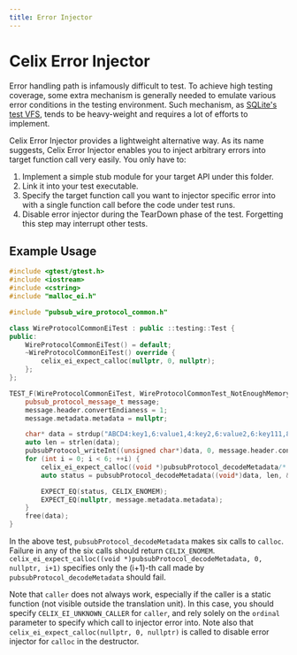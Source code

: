 ```yaml
---
title: Error Injector
---
```


<!--
Licensed to the Apache Software Foundation (ASF) under one or more
contributor license agreements.  See the NOTICE file distributed with
this work for additional information regarding copyright ownership.
The ASF licenses this file to You under the Apache License, Version 2.0
(the "License"); you may not use this file except in compliance with
the License.  You may obtain a copy of the License at
   
    http://www.apache.org/licenses/LICENSE-2.0

Unless required by applicable law or agreed to in writing, software
distributed under the License is distributed on an "AS IS" BASIS,
WITHOUT WARRANTIES OR CONDITIONS OF ANY KIND, either express or implied.
See the License for the specific language governing permissions and
limitations under the License.
-->

# Celix Error Injector

Error handling path is infamously difficult to test. 
To achieve high testing coverage, some extra mechanism is generally needed to emulate various error conditions in the testing environment.
Such mechanism, as [SQLite's test VFS](https://www.sqlite.org/src/doc/trunk/src/test_vfs.c), tends to be heavy-weight and requires a lot of efforts to implement. 

Celix Error Injector provides a lightweight alternative way.
As its name suggests, Celix Error Injector enables you to inject arbitrary errors into target function call very easily.
You only have to:

1. Implement a simple stub module for your target API under this folder.
2. Link it into your test executable.
3. Specify the target function call you want to injector specific error into with a single function call before the code under test runs.
4. Disable error injector during the TearDown phase of the test. Forgetting this step may interrupt other tests.

## Example Usage

```c++
#include <gtest/gtest.h>
#include <iostream>
#include <cstring>
#include "malloc_ei.h"

#include "pubsub_wire_protocol_common.h"

class WireProtocolCommonEiTest : public ::testing::Test {
public:
    WireProtocolCommonEiTest() = default;
    ~WireProtocolCommonEiTest() override {
        celix_ei_expect_calloc(nullptr, 0, nullptr);
    };
};

TEST_F(WireProtocolCommonEiTest, WireProtocolCommonTest_NotEnoughMemoryForMultipleEntries) {
    pubsub_protocol_message_t message;
    message.header.convertEndianess = 1;
    message.metadata.metadata = nullptr;

    char* data = strdup("ABCD4:key1,6:value1,4:key2,6:value2,6:key111,8:value111,"); //note 3 entries
    auto len = strlen(data);
    pubsubProtocol_writeInt((unsigned char*)data, 0, message.header.convertEndianess, 3);
    for (int i = 0; i < 6; ++i) {
        celix_ei_expect_calloc((void *)pubsubProtocol_decodeMetadata/* caller */, 0, nullptr, i+1/* ordinal */);
        auto status = pubsubProtocol_decodeMetadata((void*)data, len, &message);

        EXPECT_EQ(status, CELIX_ENOMEM);
        EXPECT_EQ(nullptr, message.metadata.metadata);
    }
    free(data);
}
```

In the above test, `pubsubProtocol_decodeMetadata` makes six calls to `calloc`.
Failure in any of the six calls should return `CELIX_ENOMEM`.
`celix_ei_expect_calloc((void *)pubsubProtocol_decodeMetadata, 0, nullptr, i+1)` specifies only the (i+1)-th call made by `pubsubProtocol_decodeMetadata` should fail.


Note that `caller` does not always work, especially if the caller is a static function (not visible outside the translation unit).
In this case, you should specify `CELIX_EI_UNKNOWN_CALLER` for `caller`, and rely solely on the `ordinal` parameter to specify which call to injector error into.
Note also that `celix_ei_expect_calloc(nullptr, 0, nullptr)` is called to disable error injector for `calloc` in the destructor.